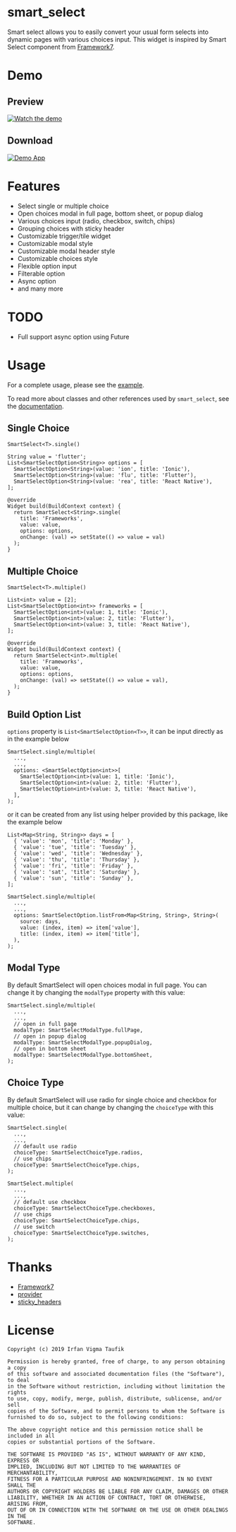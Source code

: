 # smart_select

Smart select allows you to easily convert your usual form selects into dynamic pages with various choices input. This widget is inspired by Smart Select component from [Framework7](https://framework7.io/).

# Demo

## Preview

[![Watch the demo](https://img.youtube.com/vi/bcHELDM8hWg/maxresdefault.jpg)](https://youtu.be/bcHELDM8hWg)

## Download

[![Demo App](https://github.com/davigmacode/flutter_smart_select/raw/master/example/art/qr/apk.png "Demo App")](https://github.com/davigmacode/flutter_smart_select/blob/master/example/art/demo/SmartSelect.apk?raw=true)

# Features

* Select single or multiple choice
* Open choices modal in full page, bottom sheet, or popup dialog
* Various choices input (radio, checkbox, switch, chips)
* Grouping choices with sticky header
* Customizable trigger/tile widget
* Customizable modal style
* Customizable modal header style
* Customizable choices style
* Flexible option input
* Filterable option
* Async option
* and many more

# TODO

* Full support async option using Future

# Usage

For a complete usage, please see the [example](https://pub.dev/packages/smart_select#-example-tab-).

To read more about classes and other references used by `smart_select`, see the [documentation](https://pub.dev/documentation/smart_select/latest/).

## Single Choice

`SmartSelect<T>.single()`

```
String value = 'flutter';
List<SmartSelectOption<String>> options = [
  SmartSelectOption<String>(value: 'ion', title: 'Ionic'),
  SmartSelectOption<String>(value: 'flu', title: 'Flutter'),
  SmartSelectOption<String>(value: 'rea', title: 'React Native'),
];

@override
Widget build(BuildContext context) {
  return SmartSelect<String>.single(
    title: 'Frameworks',
    value: value,
    options: options,
    onChange: (val) => setState(() => value = val)
  );
}
```

## Multiple Choice

`SmartSelect<T>.multiple()`

```
List<int> value = [2];
List<SmartSelectOption<int>> frameworks = [
  SmartSelectOption<int>(value: 1, title: 'Ionic'),
  SmartSelectOption<int>(value: 2, title: 'Flutter'),
  SmartSelectOption<int>(value: 3, title: 'React Native'),
];

@override
Widget build(BuildContext context) {
  return SmartSelect<int>.multiple(
    title: 'Frameworks',
    value: value,
    options: options,
    onChange: (val) => setState(() => value = val),
  );
}
```

## Build Option List

`options` property is `List<SmartSelectOption<T>>`, it can be input directly as in the example below

```
SmartSelect.single/multiple(
  ...,
  ...,
  options: <SmartSelectOption<int>>[
    SmartSelectOption<int>(value: 1, title: 'Ionic'),
    SmartSelectOption<int>(value: 2, title: 'Flutter'),
    SmartSelectOption<int>(value: 3, title: 'React Native'),
  ],
);
```

or it can be created from any list using helper provided by this package, like the example below

```
List<Map<String, String>> days = [
  { 'value': 'mon', 'title': 'Monday' },
  { 'value': 'tue', 'title': 'Tuesday' },
  { 'value': 'wed', 'title': 'Wednesday' },
  { 'value': 'thu', 'title': 'Thursday' },
  { 'value': 'fri', 'title': 'Friday' },
  { 'value': 'sat', 'title': 'Saturday' },
  { 'value': 'sun', 'title': 'Sunday' },
];

SmartSelect.single/multiple(
  ...,
  ...,
  options: SmartSelectOption.listFrom<Map<String, String>, String>(
    source: days,
    value: (index, item) => item['value'],
    title: (index, item) => item['title'],
  ),
);
```

## Modal Type

By default SmartSelect will open choices modal in full page. You can change it by changing the `modalType` property with this value:

```
SmartSelect.single/multiple(
  ...,
  ...,
  // open in full page
  modalType: SmartSelectModalType.fullPage,
  // open in popup dialog
  modalType: SmartSelectModalType.popupDialog,
  // open in bottom sheet
  modalType: SmartSelectModalType.bottomSheet,
);
```

## Choice Type

By default SmartSelect will use radio for single choice and checkbox for multiple choice, but it can change by changing the `choiceType` with this value:

```
SmartSelect.single(
  ...,
  ...,
  // default use radio
  choiceType: SmartSelectChoiceType.radios,
  // use chips
  choiceType: SmartSelectChoiceType.chips,
);
```
```
SmartSelect.multiple(
  ...,
  ...,
  // default use checkbox
  choiceType: SmartSelectChoiceType.checkboxes,
  // use chips
  choiceType: SmartSelectChoiceType.chips,
  // use switch
  choiceType: SmartSelectChoiceType.switches,
);
```

# Thanks

* [Framework7](https://framework7.io/)
* [provider](https://pub.dev/packages/provider)
* [sticky_headers](https://pub.dev/packages/sticky_headers)

# License

```
Copyright (c) 2019 Irfan Vigma Taufik

Permission is hereby granted, free of charge, to any person obtaining a copy
of this software and associated documentation files (the "Software"), to deal
in the Software without restriction, including without limitation the rights
to use, copy, modify, merge, publish, distribute, sublicense, and/or sell
copies of the Software, and to permit persons to whom the Software is
furnished to do so, subject to the following conditions:

The above copyright notice and this permission notice shall be included in all
copies or substantial portions of the Software.

THE SOFTWARE IS PROVIDED "AS IS", WITHOUT WARRANTY OF ANY KIND, EXPRESS OR
IMPLIED, INCLUDING BUT NOT LIMITED TO THE WARRANTIES OF MERCHANTABILITY,
FITNESS FOR A PARTICULAR PURPOSE AND NONINFRINGEMENT. IN NO EVENT SHALL THE
AUTHORS OR COPYRIGHT HOLDERS BE LIABLE FOR ANY CLAIM, DAMAGES OR OTHER
LIABILITY, WHETHER IN AN ACTION OF CONTRACT, TORT OR OTHERWISE, ARISING FROM,
OUT OF OR IN CONNECTION WITH THE SOFTWARE OR THE USE OR OTHER DEALINGS IN THE
SOFTWARE.
```